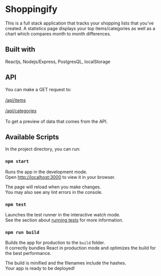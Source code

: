 # Shoppingify

This is a full stack application that tracks your shopping lists that you've created.  A statistics page displays your top items/categories as well as a chart which compares month to month differences.

## Built with
Reactjs,
Nodejs/Express,
PostgresQL,
localStorage

## API
You can make a GET request to:
\
\
[/api/items](https://shoppingify-aaron.herokuapp.com/api/items)
\
\
[/api/categories](https://shoppingify-aaron.herokuapp.com/api/categories)
\
\
To get a preview of data that comes from the API.

## Available Scripts

In the project directory, you can run:

### `npm start`

Runs the app in the development mode.\
Open [http://localhost:3000](http://localhost:3000) to view it in your browser.

The page will reload when you make changes.\
You may also see any lint errors in the console.

### `npm test`

Launches the test runner in the interactive watch mode.\
See the section about [running tests](https://facebook.github.io/create-react-app/docs/running-tests) for more information.

### `npm run build`

Builds the app for production to the `build` folder.\
It correctly bundles React in production mode and optimizes the build for the best performance.

The build is minified and the filenames include the hashes.\
Your app is ready to be deployed!


